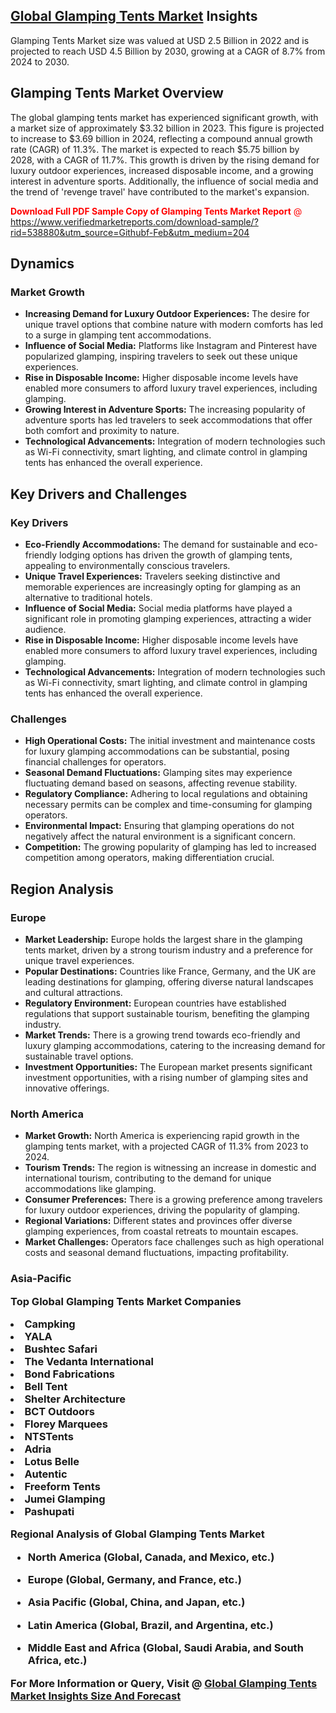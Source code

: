 <h2><a href="https://www.verifiedmarketreports.com/download-sample/?rid=538880&amp;utm_source=Githubf&amp;utm_medium=204" target="_blank">Global Glamping Tents Market</a> Insights</h2><p>Glamping Tents Market size was valued at USD 2.5 Billion in 2022 and is projected to reach USD 4.5 Billion by 2030, growing at a CAGR of 8.7% from 2024 to 2030.</p><p> <h2>Glamping Tents Market Overview</h2> <p>The global glamping tents market has experienced significant growth, with a market size of approximately $3.32 billion in 2023. This figure is projected to increase to $3.69 billion in 2024, reflecting a compound annual growth rate (CAGR) of 11.3%. The market is expected to reach $5.75 billion by 2028, with a CAGR of 11.7%. This growth is driven by the rising demand for luxury outdoor experiences, increased disposable income, and a growing interest in adventure sports. Additionally, the influence of social media and the trend of 'revenge travel' have contributed to the market's expansion. </p> <p><p><span class=""><span style="color: #ff0000;"><strong>Download Full PDF Sample Copy of Glamping Tents Market Report</strong> @ </span><a href="https://www.verifiedmarketreports.com/download-sample/?rid=538880&amp;utm_source=Githubf-Feb&amp;utm_medium=204" target="_blank">https://www.verifiedmarketreports.com/download-sample/?rid=538880&amp;utm_source=Githubf-Feb&amp;utm_medium=204</a></span></p></p> <h2>Dynamics</h2> <h3>Market Growth</h3> <ul> <li><strong>Increasing Demand for Luxury Outdoor Experiences:</strong> The desire for unique travel options that combine nature with modern comforts has led to a surge in glamping tent accommodations. </li> <li><strong>Influence of Social Media:</strong> Platforms like Instagram and Pinterest have popularized glamping, inspiring travelers to seek out these unique experiences. </li> <li><strong>Rise in Disposable Income:</strong> Higher disposable income levels have enabled more consumers to afford luxury travel experiences, including glamping. </li> <li><strong>Growing Interest in Adventure Sports:</strong> The increasing popularity of adventure sports has led travelers to seek accommodations that offer both comfort and proximity to nature. </li> <li><strong>Technological Advancements:</strong> Integration of modern technologies such as Wi-Fi connectivity, smart lighting, and climate control in glamping tents has enhanced the overall experience. </li> </ul> <h2>Key Drivers and Challenges</h2> <h3>Key Drivers</h3> <ul> <li><strong>Eco-Friendly Accommodations:</strong> The demand for sustainable and eco-friendly lodging options has driven the growth of glamping tents, appealing to environmentally conscious travelers. </li> <li><strong>Unique Travel Experiences:</strong> Travelers seeking distinctive and memorable experiences are increasingly opting for glamping as an alternative to traditional hotels. </li> <li><strong>Influence of Social Media:</strong> Social media platforms have played a significant role in promoting glamping experiences, attracting a wider audience. </li> <li><strong>Rise in Disposable Income:</strong> Higher disposable income levels have enabled more consumers to afford luxury travel experiences, including glamping. </li> <li><strong>Technological Advancements:</strong> Integration of modern technologies such as Wi-Fi connectivity, smart lighting, and climate control in glamping tents has enhanced the overall experience. </li> </ul> <h3>Challenges</h3> <ul> <li><strong>High Operational Costs:</strong> The initial investment and maintenance costs for luxury glamping accommodations can be substantial, posing financial challenges for operators. </li> <li><strong>Seasonal Demand Fluctuations:</strong> Glamping sites may experience fluctuating demand based on seasons, affecting revenue stability. </li> <li><strong>Regulatory Compliance:</strong> Adhering to local regulations and obtaining necessary permits can be complex and time-consuming for glamping operators. </li> <li><strong>Environmental Impact:</strong> Ensuring that glamping operations do not negatively affect the natural environment is a significant concern. </li> <li><strong>Competition:</strong> The growing popularity of glamping has led to increased competition among operators, making differentiation crucial. </li> </ul> <h2>Region Analysis</h2> <h3>Europe</h3> <ul> <li><strong>Market Leadership:</strong> Europe holds the largest share in the glamping tents market, driven by a strong tourism industry and a preference for unique travel experiences. </li> <li><strong>Popular Destinations:</strong> Countries like France, Germany, and the UK are leading destinations for glamping, offering diverse natural landscapes and cultural attractions. </li> <li><strong>Regulatory Environment:</strong> European countries have established regulations that support sustainable tourism, benefiting the glamping industry. </li> <li><strong>Market Trends:</strong> There is a growing trend towards eco-friendly and luxury glamping accommodations, catering to the increasing demand for sustainable travel options. </li> <li><strong>Investment Opportunities:</strong> The European market presents significant investment opportunities, with a rising number of glamping sites and innovative offerings. </li> </ul> <h3>North America</h3> <ul> <li><strong>Market Growth:</strong> North America is experiencing rapid growth in the glamping tents market, with a projected CAGR of 11.3% from 2023 to 2024. </li> <li><strong>Tourism Trends:</strong> The region is witnessing an increase in domestic and international tourism, contributing to the demand for unique accommodations like glamping. </li> <li><strong>Consumer Preferences:</strong> There is a growing preference among travelers for luxury outdoor experiences, driving the popularity of glamping. </li> <li><strong>Regional Variations:</strong> Different states and provinces offer diverse glamping experiences, from coastal retreats to mountain escapes. </li> <li><strong>Market Challenges:</strong> Operators face challenges such as high operational costs and seasonal demand fluctuations, impacting profitability. </li> </ul> <h3>Asia-Pacific</p><p><strong>Top Global Glamping Tents Market Companies</strong></p><div data-test-id=""><p><li>Campking</li><li> YALA</li><li> Bushtec Safari</li><li> The Vedanta International</li><li> Bond Fabrications</li><li> Bell Tent</li><li> Shelter Architecture</li><li> BCT Outdoors</li><li> Florey Marquees</li><li> NTSTents</li><li> Adria</li><li> Lotus Belle</li><li> Autentic</li><li> Freeform Tents</li><li> Jumei Glamping</li><li> Pashupati</li></p><div><strong>Regional Analysis of&nbsp;Global Glamping Tents Market</strong></div><ul><li dir="ltr"><p dir="ltr">North America&nbsp;(Global, Canada, and Mexico, etc.)</p></li><li dir="ltr"><p dir="ltr">Europe (Global, Germany, and France, etc.)</p></li><li dir="ltr"><p dir="ltr">Asia Pacific&nbsp;(Global, China, and Japan, etc.)</p></li><li dir="ltr"><p dir="ltr">Latin America&nbsp;(Global, Brazil, and Argentina, etc.)</p></li><li dir="ltr">Middle East and Africa&nbsp;(Global, Saudi Arabia, and South Africa, etc.)</li></ul><p><strong>For More Information or Query, Visit @&nbsp;</strong><strong><a href="https://www.verifiedmarketreports.com/product/glamping-tents-market/?utm_source=Githubf&amp;utm_medium=204" target="_blank">Global Glamping Tents Market Insights Size And Forecast</a></strong></p></div>

